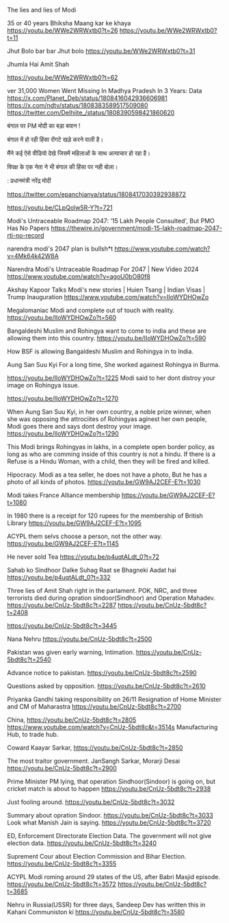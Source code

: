 The lies and lies of Modi

35 or 40 years Bhiksha Maang kar ke khaya
https://youtu.be/WWe2WRWxtb0?t=26
https://youtu.be/WWe2WRWxtb0?t=11

Jhut Bolo bar bar Jhut bolo
https://youtu.be/WWe2WRWxtb0?t=31

Jhumla Hai Amit Shah

https://youtu.be/WWe2WRWxtb0?t=62 



ver 31,000 Women Went Missing In Madhya Pradesh In 3 Years: Data
https://x.com/Planet_Deb/status/1808416042936606981
https://x.com/ndtv/status/1808383589517509080
https://twitter.com/Delhiite_/status/1808390598421860620


बंगाल पर PM मोदी का बड़ा बयान !

बंगाल में हो रही हिंसा रोंगटे खड़े करने वाली है।

मैंने कई ऐसे वीडियो देखे जिसमें महिलाओं के साथ अत्याचार हो रहा है।

विपक्ष के एक नेता ने भी बंगाल की हिंसा पर नही बोला।

: प्रधानमंत्री नरेंद्र मोदी

https://twitter.com/epanchjanya/status/1808417030392938872

https://youtu.be/CLpQolw5R-Y?t=721


Modi's Untraceable Roadmap 2047: '15 Lakh People Consulted', But PMO Has No Papers
https://thewire.in/government/modi-15-lakh-roadmap-2047-rti-no-record

narendra modi's 2047 plan is bullsh*t
https://www.youtube.com/watch?v=4Mk64k42W8A


Narendra Modi's Untraceable Roadmap For 2047 | New Video 2024
https://www.youtube.com/watch?v=agoU0bO80f8




Akshay Kapoor Talks
Modi's new stories | Huien Tsang | Indian Visas | Trump Inauguration 
https://www.youtube.com/watch?v=IIoWYDHOwZo

Megalomaniac Modi and complete out of touch with reality.
https://youtu.be/IIoWYDHOwZo?t=560

Bangaldeshi Muslim and Rohingya want to come to india and these are allowing them into this country.
https://youtu.be/IIoWYDHOwZo?t=590

How BSF is allowing Bangaldeshi Muslim and Rohingya in to India.


Aung San Suu Kyi
For a long time, She worked againest Rohingya in Burma.

https://youtu.be/IIoWYDHOwZo?t=1225 
Modi said to her dont distroy your image on Rohingya issue.

https://youtu.be/IIoWYDHOwZo?t=1270

When Aung San Suu Kyi, in her own country, a noble prize winner, when she was opposing the attrociites of Rohingyas aginest her own people, Modi goes there and says dont destroy your image.
https://youtu.be/IIoWYDHOwZo?t=1290

This Modi brings Rohingyas in lakhs, in a complete open border policy, as long as who are comming inside of this country is not a hindu.
If there is a Refuse is a Hindu Woman, with a child, then they will be fired and killed.


Hipocracy.
Modi as a tea seller, he does not have a photo, 
But he has a photo of all kinds of photos.
https://youtu.be/GW9AJ2CEF-E?t=1030

Modi takes France Alliance membership
https://youtu.be/GW9AJ2CEF-E?t=1080

In 1980 there is a receipt for 120 rupees for the membership of British Library
https://youtu.be/GW9AJ2CEF-E?t=1095 

ACYPL them selvs choose a person, not the other way.
https://youtu.be/GW9AJ2CEF-E?t=1145



He never sold Tea
https://youtu.be/p4uqtALdt_0?t=72

Sahab ko Sindhoor Dalke Suhag Raat se Bhagneki Aadat hai
https://youtu.be/p4uqtALdt_0?t=332








Three lies of Amit Shah right in the parlament.
POK, NRC, and three terrorists died during opration sindoor(Sindhoor) and Operation Mahadev. 
https://youtu.be/CnUz-5bdt8c?t=2287
https://youtu.be/CnUz-5bdt8c?t=2408

https://youtu.be/CnUz-5bdt8c?t=3445


Nana Nehru
https://youtu.be/CnUz-5bdt8c?t=2500



Pakistan was given early warning, Intimation.
https://youtu.be/CnUz-5bdt8c?t=2540

Advance notice to pakistan.
https://youtu.be/CnUz-5bdt8c?t=2590

Questions asked by opposition.
https://youtu.be/CnUz-5bdt8c?t=2610

Priyanka Gandhi taking responsibility on 26/11
Resignation of Home Minister and CM of Maharastra
https://youtu.be/CnUz-5bdt8c?t=2700


China, 
https://youtu.be/CnUz-5bdt8c?t=2805
https://www.youtube.com/watch?v=CnUz-5bdt8c&t=3514s
Manufacturing Hub, to trade hub.


Coward Kaayar Sarkar, 
https://youtu.be/CnUz-5bdt8c?t=2850


The most traitor government. JanSangh Sarkar, Morarji Desai 
https://youtu.be/CnUz-5bdt8c?t=2900


Prime Minister PM lying, that operation Sindhoor(Sindoor) is going on, but cricket match is about to happen
https://youtu.be/CnUz-5bdt8c?t=2938


Just fooling around.
https://youtu.be/CnUz-5bdt8c?t=3032


Summary about opration Sindoor.
https://youtu.be/CnUz-5bdt8c?t=3033
Look what Manish Jain is saying.
https://youtu.be/CnUz-5bdt8c?t=3720


ED, Enforcement Directorate
Election Data. The government will not give election data.
https://youtu.be/CnUz-5bdt8c?t=3240

Suprement Cour about Election Commission and Bihar Election.
https://youtu.be/CnUz-5bdt8c?t=3355


ACYPL Modi roming around 29 states of the US, after Babri Masjid episode.
https://youtu.be/CnUz-5bdt8c?t=3572
https://youtu.be/CnUz-5bdt8c?t=3685


Nehru in Russia(USSR) for three days, Sandeep Dev has written this in Kahani Communiston ki
https://youtu.be/CnUz-5bdt8c?t=3580



